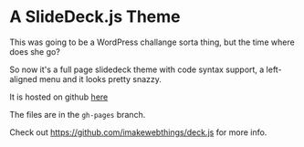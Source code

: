 A SlideDeck.js Theme
====================

This was going to be a WordPress challange sorta thing, but the time where does she go?

So now it's a full page slidedeck theme with code syntax support, a left-aligned menu and it looks pretty snazzy.

It is hosted on github [here]( http://wycks.github.com/WordPress--Challenge)

The files are in the `gh-pages` branch.

Check out https://github.com/imakewebthings/deck.js for more info.

